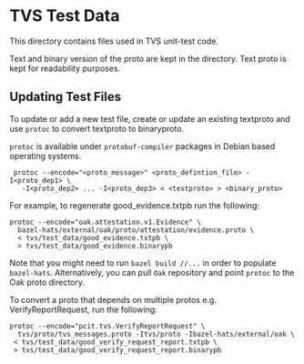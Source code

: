 # TVS Test Data

This directory contains files used in TVS unit-test code.

Text and binary version of the proto are kept in the directory. Text proto is
kept for readability purposes.

## Updating Test Files

To update or add a new test file, create or update an existing textproto and use
`protoc` to convert textproto to binaryproto.

`protoc` is available under `protobuf-compiler` packages in Debian based
operating systems.

```shell
 protoc --encode="<proto_message>" <proto_defintion_file> -I<proto_dep1> \
   -I<proto_dep2> ... -I<proto_dep3> < <textproto> > <binary_proto>
```

For example, to regenerate good\_evidence.txtpb run the following:

```shell
protoc --encode="oak.attestation.v1.Evidence" \
  bazel-hats/external/oak/proto/attestation/evidence.proto \
  < tvs/test_data/good_evidence.txtpb \
  > tvs/test_data/good_evidence.binarypb
```

Note that you might need to run `bazel build //...` in order to populate
`bazel-hats`. Alternatively, you can pull `Oak` repository and point `protoc` to
the Oak proto directory.

To convert a proto that depends on multiple protos e.g. VerifyReportRequest, run
the following:

```shell
protoc --encode="pcit.tvs.VerifyReportRequest" \
  tvs/proto/tvs_messages.proto -Itvs/proto -Ibazel-hats/external/oak \
 < tvs/test_data/good_verify_request_report.txtpb \
 > tvs/test_data/good_verify_request_report.binarypb
```
